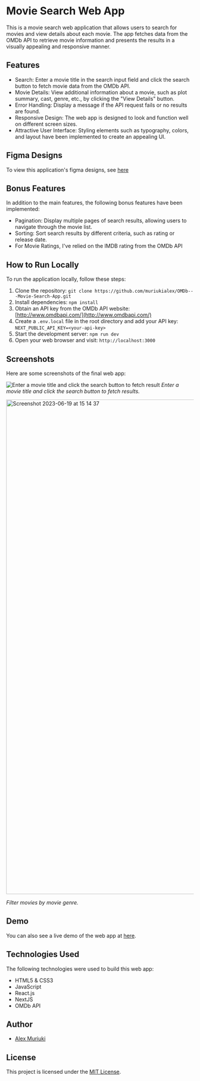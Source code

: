 # Movie Search Web App

This is a movie search web application that allows users to search for movies and view details about each movie. The app fetches data from the OMDb API to retrieve movie information and presents the results in a visually appealing and responsive manner.

## Features

-   Search: Enter a movie title in the search input field and click the search button to fetch movie data from the OMDb API.
-   Movie Details: View additional information about a movie, such as plot summary, cast, genre, etc., by clicking the "View Details" button.
-   Error Handling: Display a message if the API request fails or no results are found.
-   Responsive Design: The web app is designed to look and function well on different screen sizes.
-   Attractive User Interface: Styling elements such as typography, colors, and layout have been implemented to create an appealing UI.

## Figma Designs

To view this application's figma designs, see [here](https://www.figma.com/file/1ZmjqONKzVaIGTSECqMgsI/Movie-Search-Application?type=design&node-id=0%3A1&t=jScQFcssX3guiNF6-1)

## Bonus Features

In addition to the main features, the following bonus features have been implemented:

-   Pagination: Display multiple pages of search results, allowing users to navigate through the movie list.
-   Sorting: Sort search results by different criteria, such as rating or release date.
-   For Movie Ratings, I've relied on the IMDB rating from the OMDb API

## How to Run Locally

To run the application locally, follow these steps:

1. Clone the repository: `git clone https://github.com/muriukialex/OMDb---Movie-Search-App.git`
2. Install dependencies: `npm install`
3. Obtain an API key from the OMDb API website: [http://www.omdbapi.com/](http://www.omdbapi.com/)
4. Create a `.env.local` file in the root directory and add your API key: `NEXT_PUBLIC_API_KEY=<your-api-key>`
5. Start the development server: `npm run dev`
6. Open your web browser and visit: `http://localhost:3000`

## Screenshots

Here are some screenshots of the final web app:

![Enter a movie title and click the search button to fetch result](https://res.cloudinary.com/deg3wfaev/image/upload/v1687174676/samples/Screenshot_2023-06-19_at_14.16.40_yioisk.png)
_Enter a movie title and click the search button to fetch results._

<img width="1327" alt="Screenshot 2023-06-19 at 15 14 37" src="https://github.com/muriukialex/OMDb-Movie-Search-App/assets/51236424/46daf731-0ac9-485e-92d2-fc778a4906d9">

_Filter movies by movie genre._

## Demo

You can also see a live demo of the web app at [here](https://omdb-search-site.netlify.app/).

## Technologies Used

The following technologies were used to build this web app:

-   HTML5 & CSS3
-   JavaScript
-   React.js
-   NextJS
-   OMDb API

## Author

-   [Alex Muriuki](https://github.com/muriukialex)

## License

This project is licensed under the [MIT License](https://opensource.org/license/mit/).
